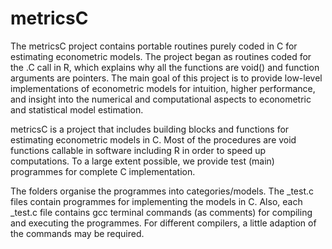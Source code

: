 # metricsC
The metricsC project contains portable routines purely coded in C for estimating econometric models. The project began as routines coded for the .C call in R, which explains why all the functions are void() and function arguments are pointers. The main goal of this project is to provide low-level implementations of econometric models for intuition, higher performance, and insight into the numerical and computational aspects to econometric and statistical model estimation.

metricsC is a project that includes building blocks and functions for estimating econometric models in C. Most of the procedures are void functions callable in software including R in order to speed up computations. To a large extent possible, we provide test (main) programmes for complete C implementation.

The folders organise the programmes into categories/models. The _test.c files contain programmes for implementing the models in C. Also, each  _test.c file contains gcc terminal commands (as comments) for compiling and executing the programmes. For different compilers, a little adaption of the commands may be required.


